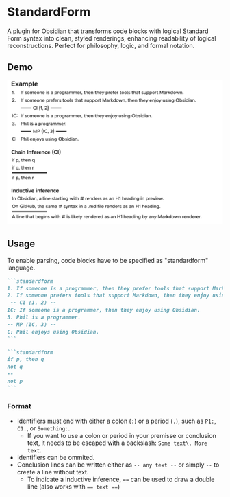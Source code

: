 # StandardForm
A plugin for Obsidian that transforms code blocks with logical Standard Form syntax into clean, styled renderings, enhancing readability of logical reconstructions. 
Perfect for philosophy, logic, and formal notation.

## Demo
![Demo showing rendered code blocks](demo.png)

## Usage
To enable parsing, code blocks have to be specified as "standardform" language.
````markdown
```standardform
1. If someone is a programmer, then they prefer tools that support Markdown.
2. If someone prefers tools that support Markdown, then they enjoy using Obsidian.
 -- CI (1, 2) --
IC: If someone is a programmer, then they enjoy using Obsidian.
3. Phil is a programmer.
-- MP (IC, 3) --
C: Phil enjoys using Obsidian.
```
````
````markdown
```standardform
if p, then q
not q
--
not p
```
````
### Format
- Identifiers must end with either a colon (`:`) or a period (`.`), such as `P1:`, `C1.`, or `Something:`.
  - If you want to use a colon or period in your premisse or conclusion text, it needs to be escaped with a backslash: `Some text\. More text`.
- Identifiers can be ommited.
- Conclusion lines can be written either as `-- any text --` or simply `--` to create a line without text.
  - To indicate a inductive inference,  `==` can be used to draw a double line (also works with `== text ==`)
